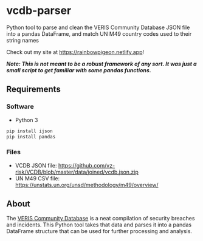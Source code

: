 # vcdb-parser
Python tool to parse and clean the VERIS Community Database JSON file into a pandas DataFrame, and match UN M49 country codes used to their string names

Check out my site at https://rainbowpigeon.netlify.app!

***Note: This is not meant to be a robust framework of any sort. It was just a small script to get familiar with some pandas functions.***

## Requirements

### Software

- Python 3
```cmd
pip install ijson
pip install pandas
```

### Files

- VCDB JSON file: https://github.com/vz-risk/VCDB/blob/master/data/joined/vcdb.json.zip
- UN M49 CSV file: https://unstats.un.org/unsd/methodology/m49/overview/

## About

The [VERIS Community Database](https://github.com/vz-risk/VCDB) is a neat compilation of security breaches and incidents. This Python tool takes that data and parses it into a pandas DataFrame structure that can be used for further processing and analysis.
